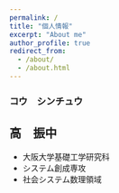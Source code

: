 ```yaml
---
permalink: /
title: "個人情報"
excerpt: "About me"
author_profile: true
redirect_from: 
  - /about/
  - /about.html
---
```


### コウ　シンチュウ
高　振中
------
- 大阪大学基礎工学研究科
- システム創成専攻
- 社会システム数理領域
